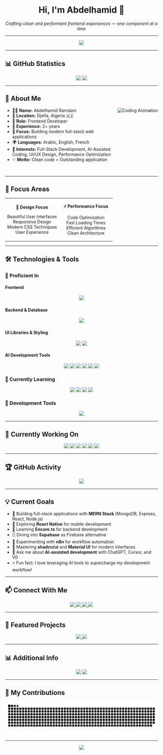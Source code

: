 <h1 align="center">Hi, I'm Abdelhamid 👋</h1>
<p align="center"><i>Crafting clean and performant frontend experiences — one component at a time</i></p>

---

<div align="center">
  <img src="https://readme-typing-svg.herokuapp.com?font=Fira+Code&duration=3000&pause=500&color=70A5FD&center=true&vCenter=true&width=435&lines=Frontend+Developer+from+Algeria;Always+learning+new+things;Love+to+create+amazing+UIs" />
</div>

---

## 📊 GitHub Statistics

<div align="center">
  <img src="https://github-readme-stats.vercel.app/api?username=AbdelhamidRamdaniDz&show_icons=true&count_private=true&theme=tokyonight&hide_border=true&bg_color=0D1117" height="180" />
  <img src="https://github-readme-stats.vercel.app/api/top-langs?username=AbdelhamidRamdaniDz&layout=compact&langs_count=8&theme=tokyonight&hide_border=true&bg_color=0D1117" height="180" />
</div>

---

## 🚀 About Me

<img align="right" height="180" src="https://user-images.githubusercontent.com/74038190/229223263-cf2e4b07-2615-4f87-9c38-e37600f8381a.gif" alt="Coding Animation" />

- 🧑‍💻 **Name:** Abdelhamid Ramdani  
- 📍 **Location:** Djelfa, Algeria 🇩🇿  
- 💼 **Role:** Frontend Developer  
- 📅 **Experience:** 2+ years  
- 🔎 **Focus:** Building modern full-stack web applications  
- 🌍 **Languages:** Arabic, English, French  
- 🧠 **Interests:** Full-Stack Development, AI-Assisted Coding, UI/UX Design, Performance Optimization  
- ✨ **Motto:** Clean code = Outstanding application

<br clear="both">

---

## 🎯 Focus Areas

<table align="center">
<tr>
<td align="center" width="50%">

**🎨 Design Focus**

Beautiful User Interfaces  
Responsive Design  
Modern CSS Techniques  
User Experience

</td>
<td align="center" width="50%">

**⚡ Performance Focus**

Code Optimization  
Fast Loading Times  
Efficient Algorithms  
Clean Architecture

</td>
</tr>
</table>

---

## 🛠️ Technologies & Tools

### 💪 Proficient In

#### Frontend
<div align="center">
  <img src="https://skillicons.dev/icons?i=html,css,js,ts,react,nextjs" />
</div>

#### Backend & Database
<div align="center">
  <img src="https://skillicons.dev/icons?i=nodejs,express,mongodb,mysql" />
</div>

#### UI Libraries & Styling
<div align="center">
  <img src="https://skillicons.dev/icons?i=tailwind,materialui" />
  <img src="https://img.shields.io/badge/shadcn%2Fui-000000?style=for-the-badge&logo=shadcnui&logoColor=white" />
</div>

#### AI Development Tools
<div align="center">
  <img src="https://img.shields.io/badge/ChatGPT-74aa9c?style=for-the-badge&logo=openai&logoColor=white" />
  <img src="https://img.shields.io/badge/Gemini-8E75B2?style=for-the-badge&logo=googlebard&logoColor=white" />
  <img src="https://img.shields.io/badge/DeepSeek-FF6B6B?style=for-the-badge&logo=ai&logoColor=white" />
  <img src="https://img.shields.io/badge/Cursor-000000?style=for-the-badge&logo=cursor&logoColor=white" />
  <img src="https://img.shields.io/badge/V0_by_Vercel-000000?style=for-the-badge&logo=vercel&logoColor=white" />
  <img src="https://img.shields.io/badge/Bolt.new-4285F4?style=for-the-badge&logo=stackblitz&logoColor=white" />
</div>

### 🌱 Currently Learning

<div align="center">
  <img src="https://img.shields.io/badge/React_Native-20232A?style=for-the-badge&logo=react&logoColor=61DAFB" />
  <img src="https://img.shields.io/badge/Encore.ts-5865F2?style=for-the-badge&logo=typescript&logoColor=white" />
  <img src="https://img.shields.io/badge/Supabase-3ECF8E?style=for-the-badge&logo=supabase&logoColor=white" />
  <img src="https://img.shields.io/badge/n8n-EA4B71?style=for-the-badge&logo=n8n&logoColor=white" />
</div>

### 🔧 Development Tools
<div align="center">
  <img src="https://skillicons.dev/icons?i=git,github,vscode,figma,postman" />
</div>

---

## 🚧 Currently Working On

<div align="center">
  <img src="https://img.shields.io/badge/React-20232A?style=for-the-badge&logo=react&logoColor=61DAFB" />
  <img src="https://img.shields.io/badge/Next.js-000000?style=for-the-badge&logo=next.js&logoColor=white" />
  <img src="https://img.shields.io/badge/TypeScript-007ACC?style=for-the-badge&logo=typescript&logoColor=white" />
  <img src="https://img.shields.io/badge/Node.js-43853D?style=for-the-badge&logo=node.js&logoColor=white" />
  <img src="https://img.shields.io/badge/MongoDB-4EA94B?style=for-the-badge&logo=mongodb&logoColor=white" />
  <img src="https://img.shields.io/badge/shadcn%2Fui-000000?style=for-the-badge&logo=shadcnui&logoColor=white" />
</div>

---

## 🏆 GitHub Activity

<div align="center">
  <img src="https://github-profile-trophy.vercel.app/?username=AbdelhamidRamdaniDz&theme=tokyonight&no-frame=true&column=4&margin-w=15&margin-h=15" />
</div>

---

## 💡 Current Goals

- 🔭 Building full-stack applications with **MERN Stack** (MongoDB, Express, React, Node.js)
- 🌱 Exploring **React Native** for mobile development
- 🚀 Learning **Encore.ts** for backend development
- 🗄️ Diving into **Supabase** as Firebase alternative
- 🤖 Experimenting with **n8n** for workflow automation
- 🎨 Mastering **shadcn/ui** and **Material UI** for modern interfaces
- 💬 Ask me about **AI-assisted development** with ChatGPT, Cursor, and V0
- ⚡ Fun fact: I love leveraging AI tools to supercharge my development workflow!

---

## 📫 Connect With Me

<div align="center">
  <a href="https://www.linkedin.com/in/abdelhamid-ramdani/">
    <img src="https://img.shields.io/badge/LinkedIn-0077B5?style=for-the-badge&logo=linkedin&logoColor=white" />
  </a>
  <a href="mailto:abdelhamid.ramdani.dev@gmail.com">
    <img src="https://img.shields.io/badge/Gmail-D14836?style=for-the-badge&logo=gmail&logoColor=white" />
  </a>
  <a href="https://www.instagram.com/abdelhamid.ramdani/">
    <img src="https://img.shields.io/badge/Instagram-E4405F?style=for-the-badge&logo=instagram&logoColor=white" />
  </a>
  <a href="https://twitter.com/AbdelhamidDev">
    <img src="https://img.shields.io/badge/Twitter-1DA1F2?style=for-the-badge&logo=twitter&logoColor=white" />
  </a>
</div>

---

## 🚀 Featured Projects

<div align="center">
  <a href="https://github.com/AbdelhamidRamdaniDz/project1">
    <img src="https://github-readme-stats.vercel.app/api/pin/?username=AbdelhamidRamdaniDz&repo=project1&theme=tokyonight&hide_border=true&bg_color=0D1117" />
  </a>
  <a href="https://github.com/AbdelhamidRamdaniDz/project2">
    <img src="https://github-readme-stats.vercel.app/api/pin/?username=AbdelhamidRamdaniDz&repo=project2&theme=tokyonight&hide_border=true&bg_color=0D1117" />
  </a>
</div>

---

## 📊 Additional Info

<div align="center">
  <img src="https://komarev.com/ghpvc/?username=AbdelhamidRamdaniDz&style=for-the-badge&color=brightgreen" />
  <img src="https://img.shields.io/github/followers/AbdelhamidRamdaniDz?style=for-the-badge&color=blue" />
</div>

---

## 🐍 My Contributions

<div align="center">
  <img src="https://raw.githubusercontent.com/platane/snk/output/github-contribution-grid-snake-dark.svg" />
</div>

---

<div align="center">
  <img src="https://capsule-render.vercel.app/api?type=waving&color=gradient&height=100&section=footer&text=Thanks%20for%20visiting%20my%20profile!&fontSize=24&fontColor=white&animation=twinkling" />
</div>
